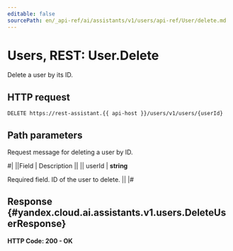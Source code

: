 ```yaml
---
editable: false
sourcePath: en/_api-ref/ai/assistants/v1/users/api-ref/User/delete.md
---
```


# Users, REST: User.Delete

Delete a user by its ID.

## HTTP request

```
DELETE https://rest-assistant.{{ api-host }}/users/v1/users/{userId}
```

## Path parameters

Request message for deleting a user by ID.

#|
||Field | Description ||
|| userId | **string**

Required field. ID of the user to delete. ||
|#

## Response {#yandex.cloud.ai.assistants.v1.users.DeleteUserResponse}

**HTTP Code: 200 - OK**